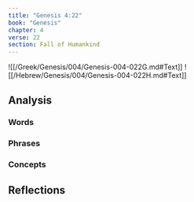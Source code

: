 ```yaml
---
title: "Genesis 4:22"
book: "Genesis"
chapter: 4
verse: 22
section: Fall of Humankind
---
```

![[/Greek/Genesis/004/Genesis-004-022G.md#Text]]
![[/Hebrew/Genesis/004/Genesis-004-022H.md#Text]]

## Analysis

### Words

### Phrases

### Concepts

## Reflections
